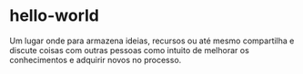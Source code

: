# hello-world
Um lugar onde para armazena ideias, recursos ou até mesmo compartilha e discute coisas com outras pessoas como intuito de melhorar os conhecimentos e adquirir novos no processo.

